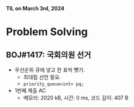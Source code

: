 **TIL on March 3rd, 2024**

# Problem Solving
## BOJ#1417: 국회의원 선거
* 우선순위 큐에 넣고 한 표씩 뺏기.
    - 최대힙 선언 필요.
    - `priority_queue<int> pq;`
* 1번째 제출 AC
    - 메모리: 2020 kB, 시간: 0 ms, 코드 길이: 407 B
